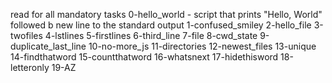 read for all mandatory tasks
0-hello_world - script that prints "Hello, World" followed b new line to the standard output
1-confused_smiley
2-hello_file
3-twofiles
4-lstlines
5-firstlines
6-third_line
7-file
8-cwd_state
9-duplicate_last_line
10-no-more_js
11-directories
12-newest_files
13-unique
14-findthatword
15-countthatword
16-whatsnext
17-hidethisword
18-letteronly
19-AZ
